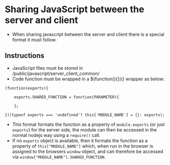 # Sharing JavaScript between the server and client


* When sharing javascript between the server and client there is a special format it must follow.

## Instructions

* JavaScript files must be stored in /public/javascript/server_client_common/
* Code function must be wrapped in a $(function(){})() wrapper as below:

```
(function(exports){

    exports.SHARED_FUNCTION = function(PARAMETER){
    
    };

})(typeof exports === 'undefined'? this['MODULE_NAME'] = {}: exports);

```

* This format formats the function as a property of `module.exports` (or just `exports`) for the server side, the module can then be accessed in the normal nodejs way using a `require()` call. 
* If no `exports` object is available, then it formats the function as a property of `this["MODULE_NAME"]` which, when run in the browser is assigned to the browsers `window` object, and can therefore be accessed via `window["MODULE_NAME"].SHARED_FUNCTION`.
